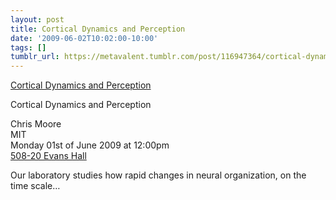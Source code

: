 ```yaml
---
layout: post
title: Cortical Dynamics and Perception
date: '2009-06-02T10:02:00-10:00'
tags: []
tumblr_url: https://metavalent.tumblr.com/post/116947364/cortical-dynamics-and-perception
---
```

[Cortical Dynamics and Perception](https://metavalent.com/?p=1028)  

Cortical Dynamics and Perception

Chris Moore  
MIT  
Monday 01st of June 2009 at 12:00pm  
[508-20 Evans Hall](https://redwood.berkeley.edu/)

Our laboratory studies how rapid changes in neural organization, on the time scale…

